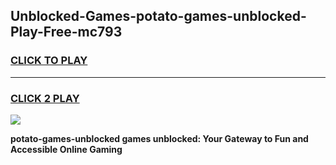 
## Unblocked-Games-potato-games-unblocked-Play-Free-mc793
<h3>
<a href="https://premium76.site?title=potato-games-unblocked&ref=09A">CLICK TO PLAY</a></h3>
<hr>

<h3>
<a href="https://premium76.site?title=potato-games-unblocked&ref=09A">CLICK 2 PLAY</a>
  
</h3>

<a href="https://premium76.site?title=potato-games-unblocked&ref=09A"><img src="https://clearcache.store/games.png"></a>


**potato-games-unblocked games unblocked: Your Gateway to Fun and Accessible Online Gaming**
